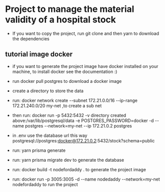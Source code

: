 # Project to manage the material validity of a hospital stock

- If you want to copy the project, run git clone and then yarn to download the dependencies

## tutorial image docker

- if you want to generate the project image have docker installed on your machine, to install docker see the documentation :)

- run docker pull postgres to download a docker image

- create a directory to store the data

- run: docker network create --subnet 172.21.0.0/16 --ip-range 172.21.240.0/20 my-net ,to create a sub net

- then run: docker run -p 5432:5432 -v directory created above:/var/lib/postgresql/data -e POSTGRES_PASSWORD=docker -d --name postgres --network=my-net --ip 172.21.0.2 postgres

- in .env use the database url this way postgresql://postgres:docker@172.21.0.2:5432/stock?schema=public

- run: yarn prisma generate

- run: yarn prisma migrate dev to generate the database

- run: docker build -t nodefordaddy . to generate the project image

- run: docker run -p 3005:3005 -d --name nodedaddy --network=my-net nodefordaddy to run the project

